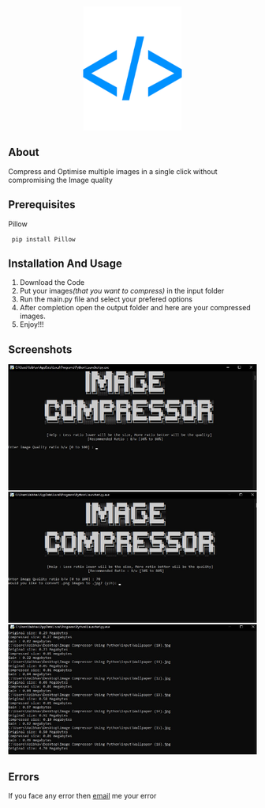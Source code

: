 <div align="center">
  <img src="/Images/img1.svg" height="250px" width="200px"/>
</div>

<h2><b>About</b></h2>
  Compress and Optimise multiple images in a single click without compromising the Image quality

  
<h2>  <b>Prerequisites</b>  </h2>

Pillow 
```
 pip install Pillow
```
<h2><b>Installation And Usage</b></h2>

1. Download the Code
4. Put your images<i>(that you want to compress)</i> in the input folder
6. Run the main.py file and select your prefered options
7. After completion open the output folder and here are your compressed images.
8. Enjoy!!!

<h2><b>Screenshots</b></h2>

 <img src="/Images/img.jpg" height="auto" width="auto"/>
 <img src="/Images/img3.jpg" height="auto" width="auto"/>
 <img src="/Images/img4.jpg" height="auto" width="auto"/>

<h2><b>Errors</b></h2>
If you face any error then <a href="mailto:varunsaini98174@gmail.com">email<a> me your error
